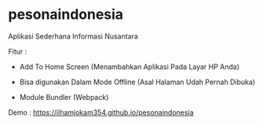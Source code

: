 # pesonaindonesia

Aplikasi Sederhana Informasi Nusantara

Fitur :

- Add To Home Screen (Menambahkan Aplikasi Pada Layar HP Anda)

- Bisa digunakan Dalam Mode Offline (Asal Halaman Udah Pernah Dibuka)

- Module Bundler (Webpack)

Demo : https://ilhamjokam354.github.io/pesonaindonesia
